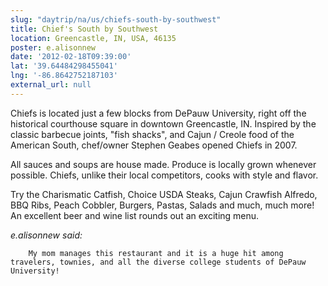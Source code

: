 ```yaml
---
slug: "daytrip/na/us/chiefs-south-by-southwest"
title: Chief's South by Southwest
location: Greencastle, IN, USA, 46135
poster: e.alisonnew
date: '2012-02-18T09:39:00'
lat: '39.64484298455041'
lng: '-86.8642752187103'
external_url: null
---
```


Chiefs is located just a few blocks from DePauw University, right off the historical courthouse square in downtown Greencastle, IN. Inspired by the classic barbecue joints, "fish shacks", and Cajun / Creole food of the American South, chef/owner Stephen Geabes opened Chiefs in 2007.

All sauces and soups are house made. Produce is locally grown whenever possible. Chiefs, unlike their local competitors, cooks with style and flavor.

Try the Charismatic Catfish, Choice USDA Steaks, Cajun Crawfish Alfredo, BBQ Ribs, Peach Cobbler, Burgers, Pastas, Salads and much, much more! An excellent beer and wine list rounds out an exciting menu.

<em>e.alisonnew said:</em>

        My mom manages this restaurant and it is a huge hit among travelers, townies, and all the diverse college students of DePauw University!
